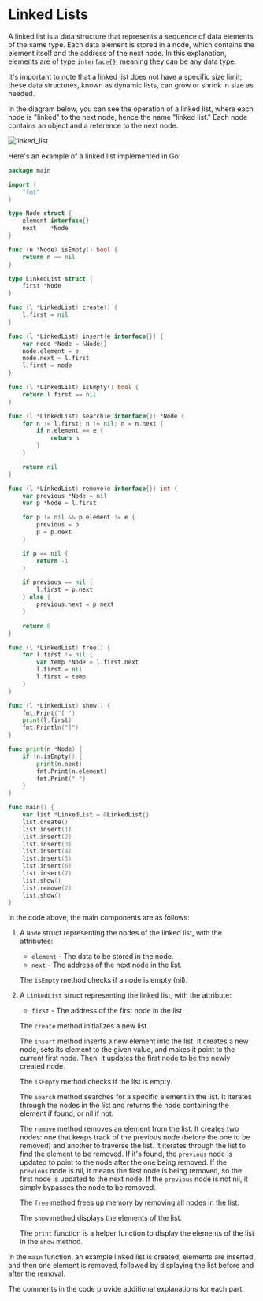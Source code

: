 # Linked Lists

A linked list is a data structure that represents a sequence of data elements of the same type. Each data element is stored in a node, which contains the element itself and the address of the next node. In this explanation, elements are of type `interface{}`, meaning they can be any data type.

It's important to note that a linked list does not have a specific size limit; these data structures, known as dynamic lists, can grow or shrink in size as needed.

In the diagram below, you can see the operation of a linked list, where each node is "linked" to the next node, hence the name "linked list." Each node contains an object and a reference to the next node.

![linked_list](https://user-images.githubusercontent.com/48635609/102827421-4c225680-43c1-11eb-8f9d-67812d386563.gif)

Here's an example of a linked list implemented in Go:

```Go
package main

import (
    "fmt"
)

type Node struct {
    element interface{}
    next    *Node
}

func (n *Node) isEmpty() bool {
    return n == nil
}

type LinkedList struct {
    first *Node
}

func (l *LinkedList) create() {
    l.first = nil
}

func (l *LinkedList) insert(e interface{}) {
    var node *Node = &Node{}
    node.element = e
    node.next = l.first
    l.first = node
}

func (l *LinkedList) isEmpty() bool {
    return l.first == nil
}

func (l *LinkedList) search(e interface{}) *Node {
    for n := l.first; n != nil; n = n.next {
        if n.element == e {
            return n
        }
    }

    return nil
}

func (l *LinkedList) remove(e interface{}) int {
    var previous *Node = nil
    var p *Node = l.first

    for p != nil && p.element != e {
        previous = p
        p = p.next
    }

    if p == nil {
        return -1
    }

    if previous == nil {
        l.first = p.next
    } else {
        previous.next = p.next
    }

    return 0
}

func (l *LinkedList) free() {
    for l.first != nil {
        var temp *Node = l.first.next
        l.first = nil
        l.first = temp
    }
}

func (l *LinkedList) show() {
    fmt.Print("[ ")
    print(l.first)
    fmt.Println("]")
}

func print(n *Node) {
    if !n.isEmpty() {
        print(n.next)
        fmt.Print(n.element)
        fmt.Print(" ")
    }
}

func main() {
    var list *LinkedList = &LinkedList{}
    list.create()
    list.insert(1)
    list.insert(2)
    list.insert(3)
    list.insert(4)
    list.insert(5)
    list.insert(6)
    list.insert(7)
    list.show()
    list.remove(2)
    list.show()
}
```

In the code above, the main components are as follows:

1. A `Node` struct representing the nodes of the linked list, with the attributes:

   - `element` - The data to be stored in the node.
   - `next` - The address of the next node in the list.

   The `isEmpty` method checks if a node is empty (nil).

2. A `LinkedList` struct representing the linked list, with the attribute:

   - `first` - The address of the first node in the list.

   The `create` method initializes a new list.

   The `insert` method inserts a new element into the list. It creates a new node, sets its element to the given value, and makes it point to the current first node. Then, it updates the first node to be the newly created node.

   The `isEmpty` method checks if the list is empty.

   The `search` method searches for a specific element in the list. It iterates through the nodes in the list and returns the node containing the element if found, or nil if not.

   The `remove` method removes an element from the list. It creates two nodes: one that keeps track of the previous node (before the one to be removed) and another to traverse the list. It iterates through the list to find the element to be removed. If it's found, the `previous` node is updated to point to the node after the one being removed. If the `previous` node is nil, it means the first node is being removed, so the first node is updated to the next node. If the `previous` node is not nil, it simply bypasses the node to be removed.

   The `free` method frees up memory by removing all nodes in the list.

   The `show` method displays the elements of the list.

   The `print` function is a helper function to display the elements of the list in the `show` method.

In the `main` function, an example linked list is created, elements are inserted, and then one element is removed, followed by displaying the list before and after the removal.

The comments in the code provide additional explanations for each part.